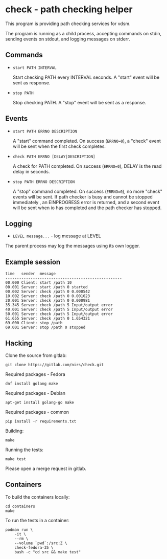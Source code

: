 # check - path checking helper

This program is providing path checking services for vdsm.

The program is running as a child process, accepting commands on stdin,
sending events on stdout, and logging messages on stderr.

## Commands

- `start PATH INTERVAL`

  Start checking PATH every INTERVAL seconds. A "start" event will be
  sent as response.

- `stop PATH`

  Stop checking PATH. A "stop" event will be sent as a response.

## Events

- `start PATH ERRNO DESCRIPTION`

  A "start" command completed. On success (`ERRNO=0`), a "check" event
  will be sent when the first check completes.

- `check PATH ERRNO [DELAY|DESCRIPTION]`

  A check for PATH completed. On success (`ERRNO=0`), DELAY is the read
  delay in seconds.

- `stop PATH ERRNO DESCRIPTION`

  A "stop" command completed. On success (`ERRNO=0`), no more "check"
  events will be sent. If path checker is busy and cannot be stopped
  immediately , an EINPROGRESS error is returned, and a second event
  will be sent when io has completed and the path checker has stopped.

## Logging

- `LEVEL message...` - log message at LEVEL

The parent process may log the messages using its own logger.

## Example session

```
time   sender  message
---------------------------------------------------
00.000 Client: start /path 10
00.001 Server: start /path 0 started
00.002 Server: check /path 0 0.000542
10.002 Server: check /path 0 0.001023
20.001 Server: check /path 0 0.000981
35.345 Server: check /path 5 Input/output error
40.001 Server: check /path 5 Input/output error
50.001 Server: check /path 5 Input/output error
61.655 Server: check /path 0 1.654321
69.000 Client: stop /path
69.001 Server: stop /path 0 stopped
```

## Hacking

Clone the source from gitlab:

```
git clone https://gitlab.com/nirs/check.git
```

Required packages - Fedora
```
dnf install golang make
```

Required packages - Debian
```
apt-get install golang-go make
```

Required packages - common
```
pip install -r requirements.txt
```

Building:
```
make
```

Running the tests:
```
make test
```

Please open a merge request in gitlab.

## Containers

To build the containers locally:

    cd containers
    make

To run the tests in a container:

    podman run \
        -it \
        --rm \
        --volume `pwd`:/src:Z \
        check-fedora-35 \
        bash -c "cd src && make test"
